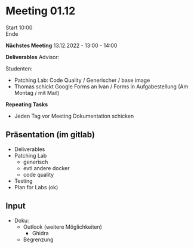 # Meeting 01.12

Start 10:00\
Ende 

**Nächstes Meeting**
13.12.2022 - 13:00 - 14:00

**Deliverables**
Advisor:


Studenten:
- Patching Lab: Code Quality / Generischer  / base image
- Thomas schickt Google Forms an Ivan / Forms in Aufgabestellung (Am Montag / mit Mail)

**Repeating Tasks**
- Jeden Tag vor Meeting Dokumentation schicken

## Präsentation (im gitlab)
- Deliverables
- Patching Lab
  - generisch
  - evtl andere docker
  - code quality
- Testing
- Plan for Labs (ok)


## Input
- Doku:
  - Outlook (weitere Möglichkeiten)
    - Ghidra
  - Begrenzung

